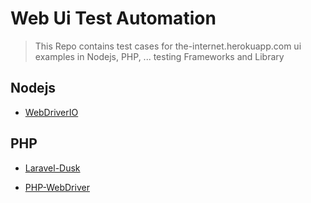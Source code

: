 
# Web Ui Test Automation

> This Repo contains test cases for the-internet.herokuapp.com ui examples in Nodejs, PHP, ... testing Frameworks and Library


## Nodejs


* [WebDriverIO](/tests/Nodejs/WebDriverIO/)


## PHP

* [Laravel-Dusk](/tests/PHP/LaravelDusk/)

* [PHP-WebDriver](/tests/PHP/PHP-WebDriver/)

